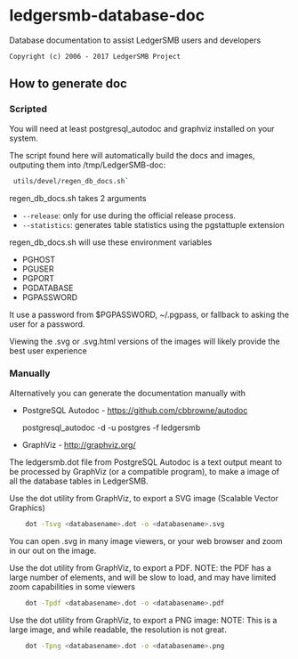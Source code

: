 # ledgersmb-database-doc

Database documentation to assist LedgerSMB users and developers


```plain
Copyright (c) 2006 - 2017 LedgerSMB Project
```

## How to generate doc

### Scripted

You will need at least postgresql_autodoc and graphviz installed
on your system.

The script found here will automatically build the docs and images,
outputing them into /tmp/LedgerSMB-doc:

```bash
 utils/devel/regen_db_docs.sh`
```

regen_db_docs.sh takes 2 arguments

* `--release`: only for use during the official release process.
* `--statistics`: generates table statistics using the pgstattuple extension

regen_db_docs.sh will use these environment variables

* PGHOST
* PGUSER
* PGPORT
* PGDATABASE
* PGPASSWORD

It use a password from $PGPASSWORD, ~/.pgpass, or fallback to asking the
user for a password.

Viewing the .svg or .svg.html versions of the images will likely provide
the best user experience

### Manually

Alternatively you can generate the documentation manually with

* PostgreSQL Autodoc - https://github.com/cbbrowne/autodoc

    postgresql_autodoc -d <databasename> -u postgres -f ledgersmb

* GraphViz - http://graphviz.org/


The ledgersmb.dot file from PostgreSQL Autodoc is a text output meant to
be processed by GraphViz (or a compatible program), to make a image of
all the database tables in LedgerSMB.

Use the dot utility from GraphViz, to export a SVG image (Scalable Vector
Graphics)

```bash
    dot -Tsvg <databasename>.dot -o <databasename>.svg
```

You can open <databasename>.svg in many image viewers, or your web browser
and zoom in our out on the image.

Use the dot utility from GraphViz, to export a PDF. NOTE: the PDF has a
large number of elements, and will be slow to load, and may have limited
zoom capabilities in some viewers

```bash
    dot -Tpdf <databasename>.dot -o <databasename>.pdf
```

Use the dot utility from GraphViz, to export a PNG image:  NOTE: This is
a large image, and while readable, the resolution is not great.

```bash
    dot -Tpng <databasename>.dot -o <databasename>.png
```
